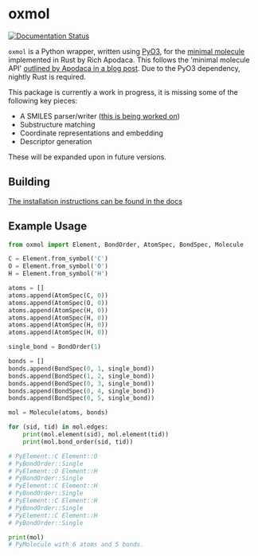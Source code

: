 # oxmol

[![Documentation Status](https://readthedocs.org/projects/oxmol/badge/?version=latest)](https://oxmol.readthedocs.io/en/latest/?badge=latest)

`oxmol` is a Python wrapper, written using [PyO3](https://github.com/PyO3/pyo3), for the [minimal molecule](https://github.com/rapodaca/molecule.rs) implemented in Rust by Rich Apodaca. This follows the 'minimal molecule API' [outlined by Apodaca in a blog post](https://depth-first.com/articles/2020/04/06/a-minimal-molecule-api/). Due to the PyO3 dependency, nightly Rust is required.

This package is currently a work in progress, it is missing some of the following key pieces:

- A SMILES parser/writer ([this is being worked on](https://depth-first.com/articles/2020/05/25/lets-build-a-smiles-parser-in-rust/))
- Substructure matching
- Coordinate representations and embedding
- Descriptor generation

These will be expanded upon in future versions.

## Building

[The installation instructions can be found in the docs](https://oxmol.readthedocs.io/en/latest/installation.html)

## Example Usage

```python
from oxmol import Element, BondOrder, AtomSpec, BondSpec, Molecule

C = Element.from_symbol('C')
O = Element.from_symbol('O')
H = Element.from_symbol('H')

atoms = []
atoms.append(AtomSpec(C, 0))
atoms.append(AtomSpec(O, 0))
atoms.append(AtomSpec(H, 0))
atoms.append(AtomSpec(H, 0))
atoms.append(AtomSpec(H, 0))
atoms.append(AtomSpec(H, 0))

single_bond = BondOrder(1)

bonds = []
bonds.append(BondSpec(0, 1, single_bond))
bonds.append(BondSpec(1, 2, single_bond))
bonds.append(BondSpec(0, 3, single_bond))
bonds.append(BondSpec(0, 4, single_bond))
bonds.append(BondSpec(0, 5, single_bond))

mol = Molecule(atoms, bonds)

for (sid, tid) in mol.edges:
    print(mol.element(sid), mol.element(tid))
    print(mol.bond_order(sid, tid))

# PyElement::C Element::O
# PyBondOrder::Single
# PyElement::O Element::H
# PyBondOrder::Single
# PyElement::C Element::H
# PyBondOrder::Single
# PyElement::C Element::H
# PyBondOrder::Single
# PyElement::C Element::H
# PyBondOrder::Single

print(mol)
# PyMolecule with 6 atoms and 5 bonds.
```
